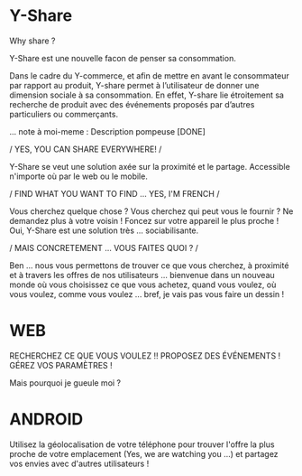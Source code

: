 Y-Share
=======

Why share ? 

Y-Share est une nouvelle facon de penser sa consommation.

Dans le cadre du Y-commerce, et afin de mettre en avant le consommateur par rapport au produit, Y-share permet à l’utilisateur de donner une dimension sociale à sa consommation. En effet, Y-share lie étroitement sa recherche de produit avec des événements proposés par d’autres particuliers ou commerçants.

... note à moi-meme : Description pompeuse [DONE]


/ YES, YOU CAN SHARE EVERYWHERE! /


Y-Share se veut une solution axée sur la proximité et le partage. Accessible n'importe où par le web ou le mobile.


/ FIND WHAT YOU WANT TO FIND ... YES, I'M FRENCH /


Vous cherchez quelque chose ? Vous cherchez qui peut vous le fournir ? Ne demandez plus à votre voisin ! Foncez sur votre appareil le plus proche ! Oui, Y-Share est une solution très ... sociabilisante.


/ MAIS CONCRETEMENT ... VOUS FAITES QUOI ? /


Ben ... nous vous permettons de trouver ce que vous cherchez, à proximité et à travers les offres de nos utilisateurs ... bienvenue dans un nouveau monde où vous choisissez ce que vous achetez, quand vous voulez, où vous voulez, comme vous voulez ... bref, je vais pas vous faire un dessin !

WEB
===

RECHERCHEZ CE QUE VOUS VOULEZ !!
PROPOSEZ DES ÉVÉNEMENTS !
GÉREZ VOS PARAMÈTRES !

Mais pourquoi je gueule moi ?

ANDROID
=======

Utilisez la géolocalisation de votre téléphone pour trouver l'offre la plus proche de votre emplacement (Yes, we are watching you ...) et partagez vos envies avec d'autres utilisateurs ! 
